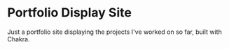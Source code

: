 # Portfolio Display Site #

Just a portfolio site displaying the projects I've worked on so far, built with Chakra.